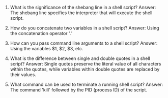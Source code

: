 1. What is the significance of the shebang line in a shell script?
Answer: The shebang line specifies the interpreter that will execute the shell script.

2. How do you concatenate two variables in a shell script?
Answer: Using the concatenation operator '.'

3. How can you pass command line arguments to a shell script?
Answer: Using the variables $1, $2, $3, etc.

4. What is the difference between single and double quotes in a shell script?
Answer: Single quotes preserve the literal value of all characters within the quotes, while variables within double quotes are replaced by their values.

5. What command can be used to terminate a running shell script?
Answer: The command 'kill' followed by the PID (process ID) of the script.